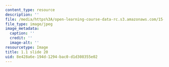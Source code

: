 ```yaml
---
content_type: resource
description: ''
file: /media/https%3A/open-learning-course-data-rc.s3.amazonaws.com/15-s21-nuts-and-bolts-of-business-plans-january-iap-2014/8e428a6e194d1294bac0d1d308355e02_Slide20.JPG
file_type: image/jpeg
image_metadata:
  caption: ''
  credit: ''
  image-alt: ''
resourcetype: Image
title: 1.1 slide 20
uid: 8e428a6e-194d-1294-bac0-d1d308355e02
---
```

